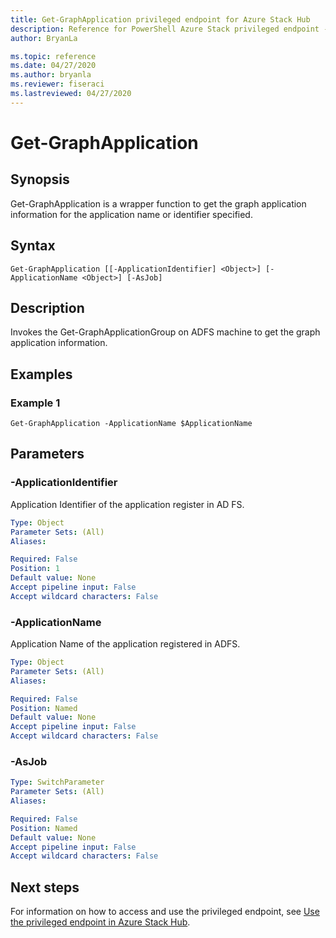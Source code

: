 ```yaml
---
title: Get-GraphApplication privileged endpoint for Azure Stack Hub
description: Reference for PowerShell Azure Stack privileged endpoint - Get-GraphApplication
author: BryanLa

ms.topic: reference
ms.date: 04/27/2020
ms.author: bryanla
ms.reviewer: fiseraci
ms.lastreviewed: 04/27/2020
---
```


# Get-GraphApplication

## Synopsis
Get-GraphApplication is a wrapper function to get the graph application information for the application name or identifier specified.

## Syntax

```
Get-GraphApplication [[-ApplicationIdentifier] <Object>] [-ApplicationName <Object>] [-AsJob]
```

## Description
Invokes the Get-GraphApplicationGroup on ADFS machine to get the graph application information.

## Examples

### Example 1
```
Get-GraphApplication -ApplicationName $ApplicationName
```

## Parameters

### -ApplicationIdentifier
Application Identifier of the application register in AD FS.

```yaml
Type: Object
Parameter Sets: (All)
Aliases:

Required: False
Position: 1
Default value: None
Accept pipeline input: False
Accept wildcard characters: False
```

### -ApplicationName
Application Name of the application registered in ADFS.

```yaml
Type: Object
Parameter Sets: (All)
Aliases:

Required: False
Position: Named
Default value: None
Accept pipeline input: False
Accept wildcard characters: False
```

### -AsJob


```yaml
Type: SwitchParameter
Parameter Sets: (All)
Aliases:

Required: False
Position: Named
Default value: None
Accept pipeline input: False
Accept wildcard characters: False
```

## Next steps

For information on how to access and use the privileged endpoint, see [Use the privileged endpoint in Azure Stack Hub](../../operator/azure-stack-privileged-endpoint.md).
